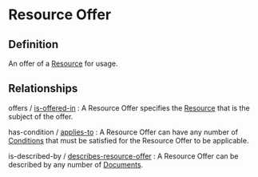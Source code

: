 # Resource Offer

## Definition
An offer of a [Resource](../entities/Resource.md) for usage.

## Relationships

<a name="rel__offers">offers</a> / [is-offered-in](../entities/Resource.md#user-content-rel__is-offered-in) : A Resource Offer specifies the [Resource](../entities/Resource.md) that is the subject of the offer.

<a name="rel__has-condition">has-condition</a> / [applies-to](../entities/Condition.md#user-content-rel__applies-to) : A Resource Offer can have any number of [Conditions](../entities/Condition.md) that must be satisfied for the Resource Offer to be applicable.

<a name="rel__is-described-by">is-described-by</a> / [describes-resource-offer](../entities/Document.md#user-content-rel__describes-resource-offer) : A Resource Offer can be described by any number of [Documents](../entities/Document.md).

